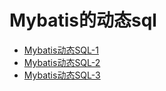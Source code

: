 # Mybatis的动态sql

- [Mybatis动态SQL-1](md/Mybatis动态SQL-1.md)
- [Mybatis动态SQL-2](md/Mybatis动态SQL-1.md)
- [Mybatis动态SQL-3](md/Mybatis动态SQL-1.md)

  